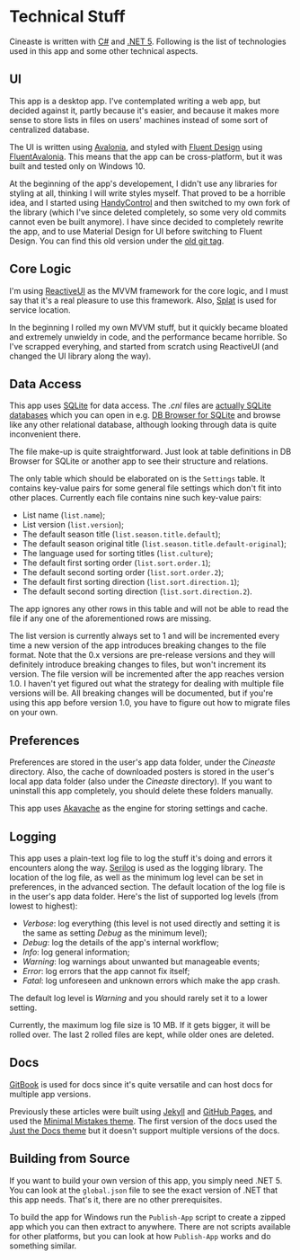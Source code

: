 # Technical Stuff

Cineaste is written with [C#](https://github.com/dotnet/csharplang) and [.NET 5](https://github.com/dotnet/runtime). Following is the list of technologies used in this app and some other technical aspects.

## UI

This app is a desktop app. I've contemplated writing a web app, but decided against it, partly because it's easier, and because it makes more sense to store lists in files on users' machines instead of some sort of centralized database.

The UI is written using [Avalonia](https://avaloniaui.net), and styled with [Fluent Design](https://www.microsoft.com/design/fluent) using [FluentAvalonia](https://github.com/amwx/FluentAvalonia). This means that the app can be cross-platform, but it was built and tested only on Windows 10.

At the beginning of the app's developement, I didn't use any libraries for styling at all, thinking I will write styles myself. That proved to be a horrible idea, and I started using [HandyControl](https://github.com/HandyOrg/HandyControl) and then switched to my own fork of the library (which I've since deleted completely, so some very old commits cannot even be built anymore). I have since decided to completely rewrite the app, and to use Material Design for UI before switching to Fluent Design. You can find this old version under the [old git tag](https://github.com/TolikPylypchuk/MovieList/releases/tag/old).

## Core Logic

I'm using [ReactiveUI](https://www.reactiveui.net) as the MVVM framework for the core logic, and I must say that it's a real pleasure to use this framework. Also, [Splat](https://github.com/reactiveui/splat) is used for service location.

In the beginning I rolled my own MVVM stuff, but it quickly became bloated and extremely unwieldy in code, and the performance became horrible. So I've scrapped everyhing, and started from scratch using ReactiveUI (and changed the UI library along the way).

## Data Access

This app uses [SQLite](https://www.sqlite.org/index.html) for data access. The _.cnl_ files are [actually SQLite databases](https://www.sqlite.org/appfileformat.html) which you can open in e.g. [DB Browser for SQLite](https://sqlitebrowser.org) and browse like any other relational database, although looking through data is quite inconvenient there.

The file make-up is quite straightforward. Just look at table definitions in DB Browser for SQLite or another app to see their structure and relations.

The only table which should be elaborated on is the `Settings` table. It contains key-value pairs for some general file settings which don't fit into other places. Currently each file contains nine such key-value pairs:

* List name (`list.name`);
* List version (`list.version`);
* The default season title (`list.season.title.default`);
* The default season original title (`list.season.title.default-original`);
* The language used for sorting titles (`list.culture`);
* The default first sorting order (`list.sort.order.1`);
* The default second sorting order (`list.sort.order.2`);
* The default first sorting direction (`list.sort.direction.1`);
* The default second sorting direction (`list.sort.direction.2`).

The app ignores any other rows in this table and will not be able to read the file if any one of the aforementioned rows are missing.

The list version is currently always set to 1 and will be incremented every time a new version of the app introduces breaking changes to the file format. Note that the 0.x versions are pre-release versions and they will definitely introduce breaking changes to files, but won't increment its version. The file version will be incremented after the app reaches version 1.0. I haven't yet figured out what the strategy for dealing with multiple file versions will be. All breaking changes will be documented, but if you're using this app before version 1.0, you have to figure out how to migrate files on your own.

## Preferences

Preferences are stored in the user's app data folder, under the _Cineaste_ directory. Also, the cache of downloaded posters is stored in the user's local app data folder (also under the _Cineaste_ directory). If you want to uninstall this app completely, you should delete these folders manually.

This app uses [Akavache](https://github.com/reactiveui/Akavache) as the engine for storing settings and cache.

## Logging

This app uses a plain-text log file to log the stuff it's doing and errors it encounters along the way. [Serilog](https://serilog.net) is used as the logging library. The location of the log file, as well as the minimum log level can be set in preferences, in the advanced section. The default location of the log file is in the user's app data folder. Here's the list of supported log levels (from lowest to highest):

* _Verbose_: log everything (this level is not used directly and setting it is the same as setting _Debug_ as the minimum level);
* _Debug_: log the details of the app's internal workflow;
* _Info_: log general information;
* _Warning_: log warnings about unwanted but manageable events;
* _Error_: log errors that the app cannot fix itself;
* _Fatal_: log unforeseen and unknown errors which make the app crash.

The default log level is _Warning_ and you should rarely set it to a lower setting.

Currently, the maximum log file size is 10 MB. If it gets bigger, it will be rolled over. The last 2 rolled files are kept, while older ones are deleted.

## Docs

[GitBook](https://www.gitbook.com) is used for docs since it's quite versatile and can host docs for multiple app versions.

Previously these articles were built using [Jekyll](https://jekyllrb.com) and [GitHub Pages](https://pages.github.com), and used the [Minimal Mistakes theme](https://mmistakes.github.io/minimal-mistakes). The first version of the docs used the [Just the Docs theme](https://pmarsceill.github.io/just-the-docs) but it doesn't support multiple versions of the docs.

## Building from Source

If you want to build your own version of this app, you simply need .NET 5. You can look at the `global.json` file to see the exact version of .NET that this app needs. That's it, there are no other prerequisites.

To build the app for Windows run the `Publish-App` script to create a zipped app which you can then extract to anywhere. There are not scripts available for other platforms, but you can look at how `Publish-App` works and do something similar.
